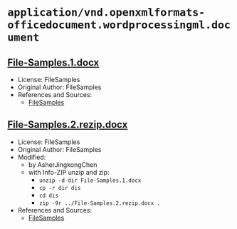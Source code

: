 # `application/vnd.openxmlformats-officedocument.wordprocessingml.document`

## [File-Samples.1.docx](../files/File-Samples.1.docx)

- License: FileSamples
- Original Author: FileSamples
- References and Sources:
  - [FileSamples](https://filesamples.com/samples/document/docx/sample2.docx)

## [File-Samples.2.rezip.docx](../files/File-Samples.2.rezip.docx)

- License: FileSamples
- Original Author: FileSamples
- Modified:
  - by AsherJingkongChen
  - with Info-ZIP unzip and zip:
    - `unzip -d dir File-Samples.1.docx`
    - `cp -r dir dis`
    - `cd dis`
    - `zip -9r ../File-Samples.2.rezip.docx .`
- References and Sources:
  - [FileSamples](https://filesamples.com/samples/document/docx/sample2.docx)
